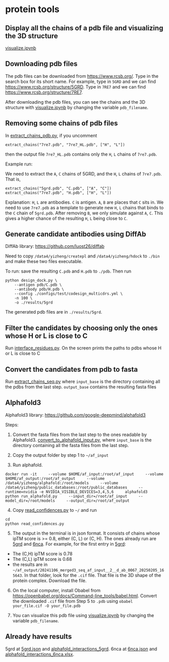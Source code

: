 # protein tools

## Display all the chains of a pdb file and visualizing the 3D structure

[visualize.ipynb](./visualize.ipynb)

## Downloading pdb files

The pdb files can be downloaded from https://www.rcsb.org/. Type in the search box for its short name. For example, type in `5GRD` and we can find  https://www.rcsb.org/structure/5GRD. Type in `7RE7` and we can find https://www.rcsb.org/structure/7RE7.

After downloading the pdb files, you can see the chains and the 3D structure with [visualize.ipynb](./visualize.ipynb) by changing the variable `pdb_filename`. 

## Removing some chains of pdb files

In [extract_chains_pdb.py](./extract_chains_pdb.py), if you uncomment 
```
extract_chains("7re7.pdb", "7re7_HL.pdb", ["H", "L"])
```
then the output file `7re7_HL.pdb` contains only the `H`, `L` chains of `7re7.pdb`.

Example run:

We need to extract the `A`, `C` chains of 5GRD, and the `H`, `L` chains of `7re7.pdb`. That is, 
```
extract_chains("5grd.pdb", "C.pdb", ["A", "C"])
extract_chains("7re7.pdb", "H.pdb", ["H", "L"])
```

Explanation: `H`, `L` are antibodies. `C` is antigen. `A`, `B` are places that `C` sits in. We need to use `7re7.pdb` as a template to generate new `H`, `L` chains that binds to the `C` chain of `5grd.pdb`. After removing `B`, we only simulate against `A`, `C`. This gives a higher chance of the resulting `H`, `L` being close to `C`. 

## Generate candidate antibodies using DiffAb

DiffAb library: https://github.com/luost26/diffab

Need to copy `/data4/yizheng/createpl` and `/data4/yizheng/hdock` to `./bin` and make these two files executable.

To run: save the resulting `C.pdb` and `H.pdb` to `./pdb`. Then run

```
python design_dock.py \
    --antigen pdb/C.pdb \
    --antibody pdb/H.pdb \
    --config ./configs/test/codesign_multicdrs.yml \
    -n 100 \
    -o ./results/5grd
```
The generated pdb files are in `./results/5grd`.

## Filter the candidates by choosing only the ones whose H or L is close to C

Run [interface_residues.py](./interface_residues.py). On the screen prints the paths to pdbs whose H or L is close to C

## Convert the candidates from pdb to fasta

Run [extract_chains_seq.py](./extract_chains_seq.py) where `input_base` is the directory containing all the pdbs from the last step. `output_base` contains the resulting fasta files

## Alphafold3

Alphafold3 library: https://github.com/google-deepmind/alphafold3

Steps:

1.  Convert the fasta files from the last step to the ones readable by Alphafold3. 
[convert_to_alphafold_input.py](./convert_to_alphafold_input.py), where `input_base` is the directory containing all the fasta files from the last step. 

2. Copy the output folder by step 1 to `~/af_input`

3. Run alphafold.
```
docker run -it     --volume $HOME/af_input:/root/af_input     --volume $HOME/af_output:/root/af_output     --volume /data4/yizheng/alphafold:/root/models     --volume /data4/yizheng/public_databases:/root/public_databases     --runtime=nvidia -e NVIDIA_VISIBLE_DEVICES=3,4,5,6     alphafold3     python run_alphafold.py     --input_dir=/root/af_input     --model_dir=/root/models     --output_dir=/root/af_output
```

4. Copy [read_confidences.py](./read_confidences.py) to `~/` and run 
```
cd
python read_confidences.py
```

5. The output in the terminal is in json format. It consists of chains whose ipTM score is >= 0.8, either (C, L) or (C, H). The ones already run are [5grd](./selected_chains/5grd.json) and [6nca](./selected_chains/6nca_20240224.json). For example, for the first entry in [5grd](./selected_chains/5grd.json):
- The (C,H) ipTM score is 0.78
- The (C,L) ipTM score is 0.68
- the results are in `~/af_output/20241106_merged3_seq_af_input__2__d_ab_0067_20250205_165643`. In that folder, look for the `.cif` file. That file is the 3D shape of the protein complex. Download the file.

6. On the local computer, install Obabel from https://openbabel.org/docs/Command-line_tools/babel.html. Convert the downloaded `.cif` file from Step 5 to `.pdb` using `obabel your_file.cif -O your_file.pdb`

7. You can visualize this pdb file using [visualize.ipynb](./visualize.ipynb) by changing the variable `pdb_filename`. 

## Already have results
5grd at [5grd.json](./selected_chains/5grd.json) and [alphafold_interactions_5grd](./alphafold_interactions_5grd.xlsx). 6nca at [6nca.json](./selected_chains/6nca.json) and [alphafold_interactions_6nca.xlsx](./alphafold_interactions_6nca.xlsx).
